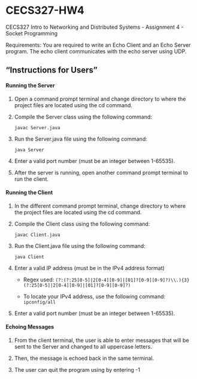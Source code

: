 # CECS327-HW4
CECS327 Intro to Networking and Distributed Systems - Assignment 4 - Socket Programming

Requirements: You are required to write an Echo Client and an Echo Server  program. The echo client communicates with the echo server using UDP.

## **“Instructions for Users”**

#### **Running the Server**
1. Open a command prompt terminal and change directory to where the project files are located using the cd command.

2. Compile the Server class using the following command:

     `javac Server.java` 

3. Run the Server.java file using the following command:

     `java Server`

4. Enter a valid port number (must be an integer between 1-65535).

5. After the server is running, open another command prompt terminal to run the client.


#### **Running the Client**
1. In the different command prompt terminal, change directory to where the project files are located using the cd command.

2. Compile the Client class using the following command:

     `javac Client.java`

3. Run the Client.java file using the following command:

     `java Client`

4. Enter a valid IP address (must be in the IPv4 address format)

     - Regex used: `(?:(?:25[0-5]|2[0-4][0-9]|[01]?[0-9][0-9]?)\\.){3}(?:25[0-5]|2[0-4][0-9]|[01]?[0-9][0-9]?)`

     - To locate your IPv4 address, use the following command: `ipconfig/all`

5. Enter a valid port number (must be an integer between 1-65535).

#### **Echoing Messages**
1. From the client terminal, the user is able to enter messages that will be sent to the Server and changed to all uppercase letters.

2. Then, the message is echoed back in the same terminal.

3. The user can quit the program using by entering -1
